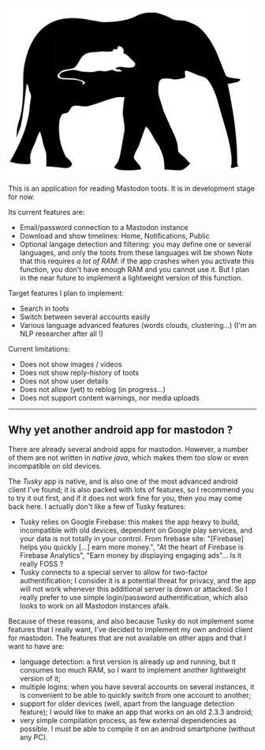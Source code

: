 
![Mousetodon](./mousetodon.jpg)

This is an application for reading Mastodon toots.
It is in development stage for now.

Its current features are:

- Email/password connection to a Mastodon instance
- Download and show timelines: Home, Notifications, Public
- Optional langage detection and filtering: you may define one or several languages, and only the toots from these languages will be shown
Note that this requires *a lot of RAM*: if the app crashes when you activate this function, you don't have enough RAM and you cannot
use it. But I plan in the near future to implement a lightweight version of this function.

Target features I plan to implement:

- Search in toots
- Switch between several accounts easily
- Various language advanced features (words clouds, clustering...) (I'm an NLP researcher after all !)

Current limitations:

- Does not show images / videos
- Does not show reply-history of toots
- Does not show user details
- Does not allow (yet) to reblog (in progress...)
- Does not support content warnings, nor media uploads

-----------

## Why yet another android app for mastodon ?

There are already several android apps for mastodon. 
However, a number of them are not written in *native java*, which makes them too slow or even
incompatible on old devices.

The *Tusky* app is native, and is also one of the most advanced android client I've found;
it is also packed with lots of features, so I recommend you to try it out first, and if it
does not work fine for you, then you may come back here.
I actually don't like a few of Tusky features:

- Tusky relies on Google Firebase: this makes the app heavy to build, incompatible with old devices,
dependent on Google play services, and your data is not totally in your control.
From firebase site: "[Firebase] helps you quickly [...] earn more money.", 
"At the heart of Firebase is Firebase Analytics",
"Earn money by displaying engaging ads"... Is it really FOSS ?
- Tusky connects to a special server to allow for two-factor authentification; I consider it is a potential threat
for privacy, and the app will not work whenever this additional server is down or attacked.
So I really prefer to use simple login/password authentification, which also looks to work on all Mastodon instances afaik.

Because of these reasons, and also because Tusky do not implement some features that I really want,
I've decided to implement my own android client for mastodon.
The features that are not available on other apps and that I want to have are:

- language detection: a first version is already up and running, but it consumes too much RAM, so I want
to implement another lightweight version of it;
- multiple logins: when you have several accounts on several instances, it is convenient to be able to quickly
switch from one account to another;
- support for older devices (well, apart from the language detection feature); I would like to make an app that works
on an old 2.3.3 android;
- very simple compilation process, as few external dependencies as possible. I must be able to compile it on an
android smartphone (without any PC).

